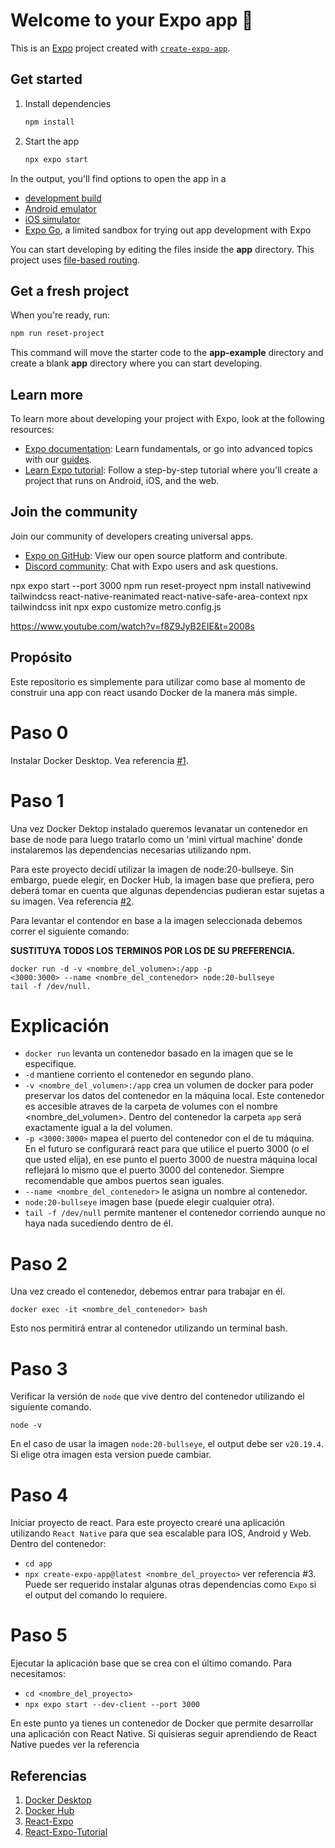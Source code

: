 # Welcome to your Expo app 👋

This is an [Expo](https://expo.dev) project created with [`create-expo-app`](https://www.npmjs.com/package/create-expo-app).

## Get started

1. Install dependencies

   ```bash
   npm install
   ```

2. Start the app

   ```bash
   npx expo start
   ```

In the output, you'll find options to open the app in a

- [development build](https://docs.expo.dev/develop/development-builds/introduction/)
- [Android emulator](https://docs.expo.dev/workflow/android-studio-emulator/)
- [iOS simulator](https://docs.expo.dev/workflow/ios-simulator/)
- [Expo Go](https://expo.dev/go), a limited sandbox for trying out app development with Expo

You can start developing by editing the files inside the **app** directory. This project uses [file-based routing](https://docs.expo.dev/router/introduction).

## Get a fresh project

When you're ready, run:

```bash
npm run reset-project
```

This command will move the starter code to the **app-example** directory and create a blank **app** directory where you can start developing.

## Learn more

To learn more about developing your project with Expo, look at the following resources:

- [Expo documentation](https://docs.expo.dev/): Learn fundamentals, or go into advanced topics with our [guides](https://docs.expo.dev/guides).
- [Learn Expo tutorial](https://docs.expo.dev/tutorial/introduction/): Follow a step-by-step tutorial where you'll create a project that runs on Android, iOS, and the web.

## Join the community

Join our community of developers creating universal apps.

- [Expo on GitHub](https://github.com/expo/expo): View our open source platform and contribute.
- [Discord community](https://chat.expo.dev): Chat with Expo users and ask questions.




npx expo start --port 3000
npm run reset-proyect
npm install nativewind tailwindcss react-native-reanimated react-native-safe-area-context
npx tailwindcss init
npx expo customize metro.config.js

https://www.youtube.com/watch?v=f8Z9JyB2EIE&t=2008s







## Propósito
Este repositorio es simplemente para utilizar como base al momento de construir una app con react usando Docker de la manera más simple.

# Paso 0
Instalar Docker Desktop. Vea referencia <a href=#docker>#1</a>.

# Paso 1
Una vez Docker Dektop instalado queremos levanatar un contenedor en base de node para luego tratarlo como un 'mini virtual machine' donde instalaremos las dependencias necesarias utilizando npm. 

Para este proyecto decidí utilizar la imagen de node:20-bullseye. Sin embargo, puede elegir, en Docker Hub, la imagen base que prefiera, pero deberá tomar en cuenta que algunas dependencias pudieran estar sujetas a su imagen. Vea referencia <a href='#docker-hub'>#2</a>.

Para levantar el contendor en base a la imagen seleccionada debemos correr el siguiente comando:

<strong>SUSTITUYA TODOS LOS TERMINOS <ASI> POR LOS DE SU PREFERENCIA.</strong>

<code>docker run -d -v <nombre_del_volumen>:/app -p <3000:3000> --name <nombre_del_contenedor> node:20-bullseye tail -f /dev/null. </code>

# Explicación
- <code>docker run</code> levanta un contenedor basado en la imagen que se le especifique.
- <code>-d</code> mantiene corriento el contenedor en segundo plano.
- <code>-v <nombre_del_volumen>:/app</code> crea un volumen de docker para poder preservar los datos del contenedor en la máquina local. Este contenedor es accesible atraves de la carpeta de volumes con el nombre <nombre_del_volumen>. Dentro del contenedor la carpeta <code>app</code> será exactamente igual a la del volumen.
- <code>-p <3000:3000></code> mapea el puerto del contenedor con el de tu máquina. En el futuro se configurará react para que utilice el puerto 3000 (o el que usted elija), en ese punto el puerto 3000 de nuestra máquina local reflejará lo mismo que el puerto 3000 del contenedor. Siempre recomendable que ambos puertos sean iguales.
- <code>--name <nombre_del_contenedor></code> le asigna un nombre al contenedor.
- <code>node:20-bullseye</code> imagen base (puede elegir cualquier otra).
- <code>tail -f /dev/null</code> permite mantener el contenedor corriendo aunque no haya nada sucediendo dentro de él.


# Paso 2
Una vez creado el contenedor, debemos entrar para trabajar en él.

<code>docker exec -it <nombre_del_contenedor> bash</code>

Esto nos permitirá entrar al contenedor utilizando un terminal bash.



# Paso 3
Verificar la versión de <code>node</code> que vive dentro del contenedor utilizando el siguiente comando.

<code>node -v</code>

En el caso de usar la imagen <code>node:20-bullseye</code>, el output debe ser <code>v20.19.4</code>. Si elige otra imagen esta version puede cambiar.





# Paso 4
Iniciar proyecto de react. Para este proyecto crearé una aplicación utilizando <code>React Native</code> para que sea escalable para IOS, Android y Web. Dentro del contenedor:
- <code>cd app</code>
- <code>npx create-expo-app@latest <nombre_del_proyecto></code> ver referencia <aa href='#react-expo'>#3</a>. Puede ser requerido instalar algunas otras dependencias como <code>Expo</code> si el output del comando lo requiere.

# Paso 5
Ejecutar la aplicación base que se crea con el último comando. Para necesitamos:
- <code>cd <nombre_del_proyecto></code>
- <code>npx expo start --dev-client --port 3000</code>

En este punto ya tienes un contenedor de Docker que permite desarrollar una aplicación con React Native. Si quisieras seguir aprendiendo de React Native puedes ver la referencia <a href='react-tutorial'></a>



## Referencias
1. <a id='docker' href='https://docs.docker.com/desktop/setup/install/windows-install/'>Docker Desktop</a>
2. <a id='docker-hub' href='https://hub.docker.com/_/node/tags'>Docker Hub</a>
3. <a id='react-expo' href='https://react.dev/learn/creating-a-react-app'>React-Expo</a>
3. <a id='react-tutorial' href='https://docs.expo.dev/tutorial/create-your-first-app/'>React-Expo-Tutorial</a>